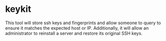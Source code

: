 # keykit
This tool will store ssh keys and fingerprints and allow someone to query to ensure it matches the expected host or IP.  Additionally, it will allow an administrator to reinstall a server and restore its original SSH keys.
